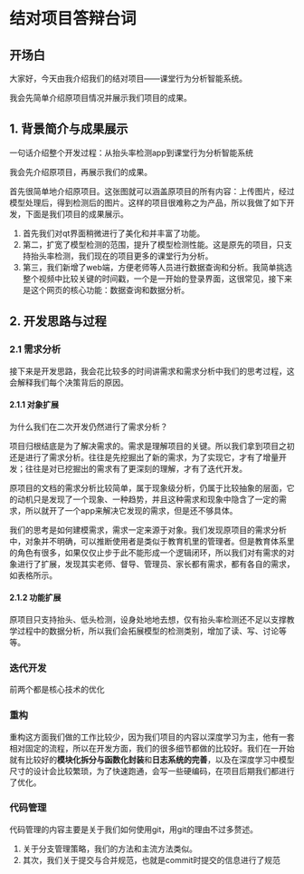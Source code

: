 # 结对项目答辩台词

## 开场白

大家好，今天由我介绍我们的结对项目——课堂行为分析智能系统。

我会先简单介绍原项目情况并展示我们项目的成果。

## 1. 背景简介与成果展示

一句话介绍整个开发过程：从抬头率检测app到课堂行为分析智能系统

我会先介绍原项目，再展示我们的成果。

首先很简单地介绍原项目。这张图就可以涵盖原项目的所有内容：上传图片，经过模型处理后，得到检测后的图片。这样的项目很难称之为产品，所以我做了如下开发，下面是我们项目的成果展示。

1. 首先我们对qt界面稍微进行了美化和并丰富了功能。
2. 第二，扩宽了模型检测的范围，提升了模型检测性能。这是原先的项目，只支持抬头率检测，我们现在的项目更多的课堂行为分析。
3. 第三，我们新增了web端，方便老师等人员进行数据查询和分析。我简单挑选整个视频中比较关键的时间戳，一个是一开始的登录界面，这很常见，接下来是这个网页的核心功能：数据查询和数据分析。

## 2. 开发思路与过程

### 2.1 需求分析

接下来是开发思路，我会花比较多的时间讲需求和需求分析中我们的思考过程，这会解释我们每个决策背后的原因。

#### 2.1.1 对象扩展

为什么我们在二次开发仍然进行了需求分析？

项目归根结底是为了解决需求的。需求是理解项目的关键。所以我们拿到项目之初还是进行了需求分析。往往是先挖掘出了新的需求，为了实现它，才有了增量开发；往往是对已挖掘出的需求有了更深刻的理解，才有了迭代开发。

原项目的文档的需求分析比较简单，属于现象级分析，仍属于比较抽象的层面，它的动机只是发现了一个现象、一种趋势，并且这种需求和现象中隐含了一定的需求，所以就开了一个app来解决它发现的需求，但是还不够具体。

我们的思考是如何建模需求，需求一定来源于对象。我们发现原项目的需求分析中，对象并不明确，可以推断使用者是类似于教育机里的管理者。但是教育体系里的角色有很多，如果仅仅止步于此不能形成一个逻辑闭环，所以我们对有需求的对象进行了扩展，发现其实老师、督导、管理员、家长都有需求，都有各自的需求，如表格所示。

#### 2.1.2 功能扩展

原项目只支持抬头、低头检测，设身处地地去想，仅有抬头率检测还不足以支撑教学过程中的数据分析，所以我们会拓展模型的检测类别，增加了读、写、讨论等等。

### 迭代开发

前两个都是核心技术的优化

### 重构

重构这方面我们做的工作比较少，因为我们项目的内容以深度学习为主，他有一套相对固定的流程，所以在开发方面，我们的很多细节都做的比较好。我们在一开始就有比较好的**模块化拆分与函数化封装**和**日志系统的完善**，以及在深度学习中模型尺寸的设计会比较繁琐，为了快速跑通，会写一些硬编码，在项目后期我们都进行了优化。

### 代码管理

代码管理的内容主要是关于我们如何使用git，用git的理由不过多赘述。

1. 关于分支管理策略，我们的方法和主流方法类似。
2. 其次，我们关于提交与合并规范，也就是commit时提交的信息进行了规范
